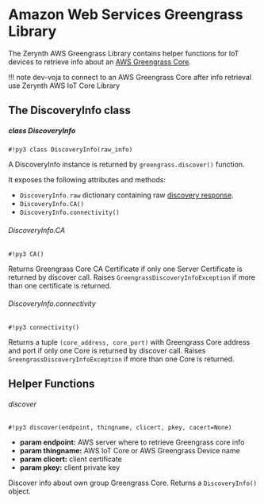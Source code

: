 # Amazon Web Services Greengrass Library

The Zerynth AWS Greengrass Library contains helper functions for IoT devices to retrieve info about an [AWS Greengrass Core](https://aws.amazon.com/greengrass/).

!!! note
    dev-voja
	to connect to an AWS Greengrass Core after info retrieval use Zerynth AWS IoT Core Library



## The DiscoveryInfo class

##### class DiscoveryInfo

```#!py3 class DiscoveryInfo(raw_info)```

A DiscoveryInfo instance is returned by `greengrass.discover()` function.

It exposes the following attributes and methods:


* `DiscoveryInfo.raw` dictionary containing raw [discovery response](https://docs.aws.amazon.com/greengrass/latest/developerguide/gg-discover-api.html#gg-discover-response-doc).
* `DiscoveryInfo.CA()`
* `DiscoveryInfo.connectivity()`

###### DiscoveryInfo.CA

```#!py3 CA()```

Returns Greengrass Core CA Certificate if only one Server Certificate is returned by discover call. Raises `GreengrassDiscoveryInfoException` if more than one certificate is returned.

###### DiscoveryInfo.connectivity

```#!py3 connectivity()```

Returns a tuple `(core_address, core_port)` with Greengrass Core address and port if only one Core is returned by discover call. Raises `GreengrassDiscoveryInfoException` if more than one Core is returned.

## Helper Functions

###### discover

```#!py3 discover(endpoint, thingname, clicert, pkey, cacert=None)```


* **param endpoint:**   AWS server where to retrieve Greengrass core info
* **param thingname:**   AWS IoT Core or AWS Greengrass Device name
* **param clicert:**   client certificate
* **param pkey:**   client private key


Discover info about own group Greengrass Core. Returns a `DiscoveryInfo()` object.
<!--stackedit_data:
eyJoaXN0b3J5IjpbODUwNTMxMTI5XX0=
-->